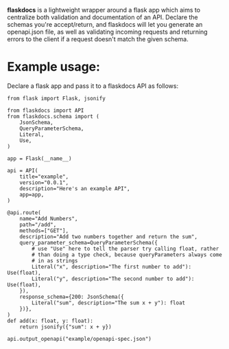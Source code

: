__flaskdocs__ is a lightweight wrapper around a flask app which aims to centralize both validation and documentation of an API.  Declare the schemas you're accept/return, and flaskdocs will let you generate an openapi.json file, as well as validating incoming requests and returning errors to the client if a request doesn't match the given schema.

# Example usage:

Declare a flask app and pass it to a flaskdocs API as follows:

    from flask import Flask, jsonify

    from flaskdocs import API
    from flaskdocs.schema import (
        JsonSchema,
        QueryParameterSchema,
        Literal,
        Use,
    )

    app = Flask(__name__)

    api = API(
        title="example",
        version="0.0.1",
        description="Here's an example API",
        app=app,
    )

    @api.route(
        name="Add Numbers",
        path="/add",
        methods=["GET"],
        description="Add two numbers together and return the sum",
        query_parameter_schema=QueryParameterSchema({
            # use "Use" here to tell the parser try calling float, rather
            # than doing a type check, because queryParameters always come
            # in as strings
            Literal("x", description="The first number to add"): Use(float),
            Literal("y", description="The second number to add"): Use(float),
        }),
        response_schema={200: JsonSchema({
            Literal("sum", description="The sum x + y"): float
        })},
    )
    def add(x: float, y: float):
        return jsonify({"sum": x + y})

    api.output_openapi("example/openapi-spec.json")